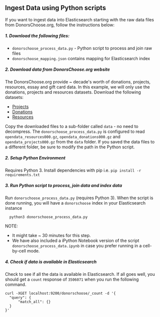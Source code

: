 ## Ingest Data using Python scripts

If you want to ingest data into Elasticsearch starting with the raw data files from DonorsChoose.org, follow the instructions below:


##### 1. Download the following files: <br>
- `donorschoose_process_data.py` - Python script to process and join raw files
- `donorschoose_mapping.json` contains mapping for Elasticsearch index

##### 2. Download data from DonorsChoose.org website <br>
The DonorsChoose.org provide ~ decade's worth of donations, projects, resources, essay and gift card data. In this example, we will only use the donations, projects and resources datasets. Download the following datasets:
  - [Projects](http://s3.amazonaws.com/open_data/opendata_projects000.gz)
  - [Donations](http://s3.amazonaws.com/open_data/opendata_donations000.gz)
  - [Resources](http://s3.amazonaws.com/open_data/opendata_resources000.gz)

Copy the downloaded files to a sub-folder called `data` - no need to decompress. The `donorschoose_process_data.py` is configured to read `opendata_resources000.gz`, `opendata_donations000.gz` and `opendata_projects000.gz` from the `data` folder. If you saved the data files to a different folder, be sure to modify the path in the Python script.

##### 2. Setup Python Environment

Requires Python 3.  Install dependencies with pip i.e. `pip install -r requirements.txt`

##### 3. Run Python script to process, join data and index data<br>
Run `donorschoose_process_data.py` (requires Python 3). When the script is done running, you will have a `donorschoose` index in your Elasticsearch instance
```
  python3 donorschoose_process_data.py
```
NOTE:
- It might take ~ 30 minutes for this step. 
- We have also included a iPython Notebook version of the script `donorschoose_process_data.ipynb` in case you prefer running in a cell-by-cell mode.

##### 4. Check if data is available in Elasticsearch
Check to see if all the data is available in Elasticsearch. If all goes well, you should get a `count` response of `3506071` when you run the following command.

  ```shell
  curl -XGET localhost:9200/donorschoose/_count -d '{
  	"query": {
  		"match_all": {}
  	}
  }'
  ```
